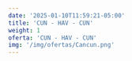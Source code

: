 ```yaml
---
date: '2025-01-10T11:59:21-05:00'
title: 'CUN - HAV - CUN'
weight: 1
oferta: 'CUN - HAV - CUN'
img: '/img/ofertas/Cancun.png'
---
```

